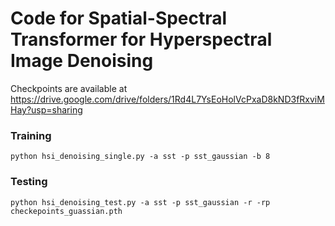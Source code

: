 # Code for Spatial-Spectral Transformer for Hyperspectral Image Denoising

Checkpoints are available at https://drive.google.com/drive/folders/1Rd4L7YsEoHolVcPxaD8kND3fRxviMHay?usp=sharing

### Training
```
python hsi_denoising_single.py -a sst -p sst_gaussian -b 8
```
### Testing
```
python hsi_denoising_test.py -a sst -p sst_gaussian -r -rp checkepoints_guassian.pth 
```
